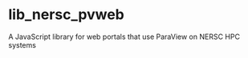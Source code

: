 lib_nersc_pvweb
===============
A JavaScript library for web portals that use ParaView on NERSC HPC systems
